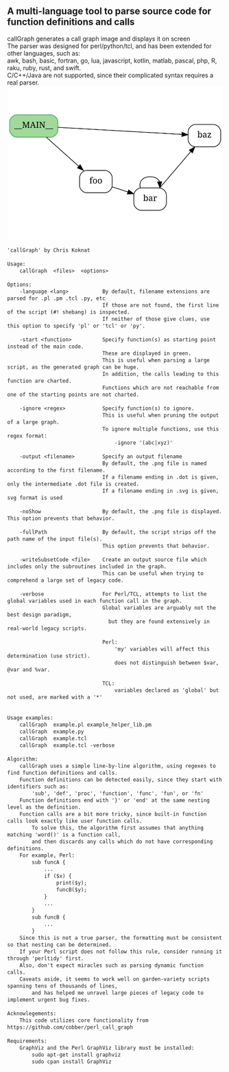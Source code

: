 ## A multi-language tool to parse source code for function definitions and calls
callGraph generates a call graph image and displays it on screen<br>
The parser was designed for perl/python/tcl, and has been extended for other languages, such as:<br>
    awk, bash, basic, fortran, go, lua, javascript, kotlin, matlab, pascal, php, R, raku, ruby, rust, and swift.<br>
C/C++/Java are not supported, since their complicated syntax requires a real parser.<br>
!["Sample output of Python"](test/regression/example.py.golden.svg)

    'callGraph' by Chris Koknat

    Usage:
        callGraph  <files>  <options>
        
    Options:
        -language <lang>           By default, filename extensions are parsed for .pl .pm .tcl .py, etc
                                   If those are not found, the first line of the script (#! shebang) is inspected.
                                   If neither of those give clues, use this option to specify 'pl' or 'tcl' or 'py'.

        -start <function>          Specify function(s) as starting point instead of the main code.
                                   These are displayed in green.
                                   This is useful when parsing a large script, as the generated graph can be huge.
                                   In addition, the calls leading to this function are charted.
                                   Functions which are not reachable from one of the starting points are not charted.

        -ignore <regex>            Specify function(s) to ignore.
                                   This is useful when pruning the output of a large graph.
                                   To ignore multiple functions, use this regex format:
                                       -ignore '(abc|xyz)'

        -output <filename>         Specify an output filename
                                   By default, the .png file is named according to the first filename.
                                   If a filename ending in .dot is given, only the intermediate .dot file is created.
                                   If a filename ending in .svg is given, svg format is used

        -noShow                    By default, the .png file is displayed.  This option prevents that behavior.

        -fullPath                  By default, the script strips off the path name of the input file(s).
                                   This option prevents that behavior.

        -writeSubsetCode <file>    Create an output source file which includes only the subroutines included in the graph.
                                   This can be useful when trying to comprehend a large set of legacy code.

        -verbose                   For Perl/TCL, attempts to list the global variables used in each function call in the graph.
                                   Global variables are arguably not the best design paradigm,
                                     but they are found extensively in real-world legacy scripts.

                                   Perl:
                                       'my' variables will affect this determination (use strict).
                                       does not distinguish between $var, @var and %var.

                                   TCL:
                                       variables declared as 'global' but not used, are marked with a '*'


    Usage examples:
        callGraph  example.pl example_helper_lib.pm
        callGraph  example.py
        callGraph  example.tcl
        callGraph  example.tcl -verbose

    Algorithm:
        callGraph uses a simple line-by-line algorithm, using regexes to find function definitions and calls.
        Function definitions can be detected easily, since they start with identifiers such as:
            'sub', 'def', 'proc', 'function', 'func', 'fun', or 'fn'
        Function definitions end with '}' or 'end' at the same nesting level as the definition.
        Function calls are a bit more tricky, since built-in function calls look exactly like user function calls.
            To solve this, the algorithm first assumes that anything matching 'word()' is a function call,
            and then discards any calls which do not have corresponding definitions.
        For example, Perl:
            sub funcA {
                ...
                if ($x) {
                    print($y);
                    funcB($y);
                }
                ...
            }
            sub funcB {
                ...
            }
        Since this is not a true parser, the formatting must be consistent so that nesting can be determined.
        If your Perl script does not follow this rule, consider running it through 'perltidy' first.
        Also, don't expect miracles such as parsing dynamic function calls.
        Caveats aside, it seems to work well on garden-variety scripts spanning tens of thousands of lines,
            and has helped me unravel large pieces of legacy code to implement urgent bug fixes.
        
    Acknowlegements:
        This code utilizes core functionality from https://github.com/cobber/perl_call_graph

    Requirements:
        GraphViz and the Perl GraphViz library must be installed:
            sudo apt-get install graphviz
            sudo cpan install GraphViz
